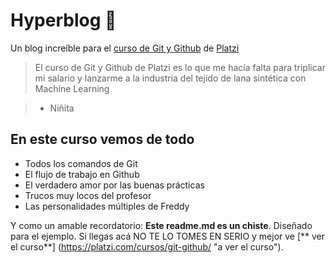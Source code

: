 # Hyperblog 💚
Un blog increíble para el [curso de Git y Github](https://platzi.com/curso/git-github/ "curso de Git y Github") de [Platzi](https://platzi.com/ "Platzi") 

> El curso de Git y Github de Platzi es lo que me hacía falta para triplicar mi salario y lanzarme a la industria del tejido de lana sintética con Machine Learning

> - Niñita
## En este curso vemos de todo
* Todos los comandos de Git
* El flujo de trabajo en Github
* El verdadero amor por las buenas prácticas
* Trucos muy locos del profesor
* Las personalidades múltiples de Freddy


Y como un amable recordatorio: **Este readme.md es un chiste**. Diseñado para el ejemplo. Si llegas acá NO TE LO TOMES EN SERIO y mejor ve [** ver el curso**] (https://platzi.com/cursos/git-github/ "a ver el curso").
